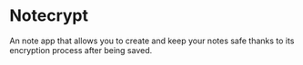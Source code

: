 # Notecrypt

An note app that allows you to create and keep your notes safe thanks to its encryption process after being saved.
